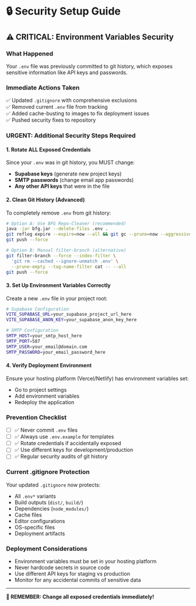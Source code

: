 # 🔒 Security Setup Guide

## ⚠️ CRITICAL: Environment Variables Security

### **What Happened**
Your `.env` file was previously committed to git history, which exposes sensitive information like API keys and passwords.

### **Immediate Actions Taken**
✅ Updated `.gitignore` with comprehensive exclusions  
✅ Removed current `.env` file from tracking  
✅ Added cache-busting to images to fix deployment issues  
✅ Pushed security fixes to repository  

### **URGENT: Additional Security Steps Required**

#### **1. Rotate ALL Exposed Credentials**
Since your `.env` was in git history, you MUST change:
- **Supabase keys** (generate new project keys)
- **SMTP passwords** (change email app passwords)
- **Any other API keys** that were in the file

#### **2. Clean Git History (Advanced)**
To completely remove `.env` from git history:
```bash
# Option A: Use BFG Repo-Cleaner (recommended)
java -jar bfg.jar --delete-files .env .
git reflog expire --expire=now --all && git gc --prune=now --aggressive
git push --force

# Option B: Manual filter-branch (alternative)
git filter-branch --force --index-filter \
  'git rm --cached --ignore-unmatch .env' \
  --prune-empty --tag-name-filter cat -- --all
git push --force
```

#### **3. Set Up Environment Variables Correctly**

Create a new `.env` file in your project root:
```bash
# Supabase Configuration
VITE_SUPABASE_URL=your_supabase_project_url_here
VITE_SUPABASE_ANON_KEY=your_supabase_anon_key_here

# SMTP Configuration
SMTP_HOST=your_smtp_host_here
SMTP_PORT=587
SMTP_USER=your_email@domain.com
SMTP_PASSWORD=your_email_password_here
```

#### **4. Verify Deployment Environment**
Ensure your hosting platform (Vercel/Netlify) has environment variables set:
- Go to project settings
- Add environment variables
- Redeploy the application

### **Prevention Checklist**
- [ ] ✅ Never commit `.env` files
- [ ] ✅ Always use `.env.example` for templates
- [ ] ✅ Rotate credentials if accidentally exposed
- [ ] ✅ Use different keys for development/production
- [ ] ✅ Regular security audits of git history

### **Current .gitignore Protection**
Your updated `.gitignore` now protects:
- All `.env*` variants
- Build outputs (`dist/`, `build/`)
- Dependencies (`node_modules/`)
- Cache files
- Editor configurations
- OS-specific files
- Deployment artifacts

### **Deployment Considerations**
- Environment variables must be set in your hosting platform
- Never hardcode secrets in source code
- Use different API keys for staging vs production
- Monitor for any accidental commits of sensitive data

---

**🔴 REMEMBER: Change all exposed credentials immediately!** 